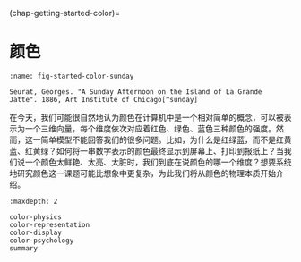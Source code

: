 (chap-getting-started-color)=
# 颜色

```{figure} fig/sunday.jpg
:name: fig-started-color-sunday

Seurat, Georges. "A Sunday Afternoon on the Island of La Grande Jatte". 1886, Art Institute of Chicago[^sunday]
```
[^sunday]: [Wikipedia: A Sunday Afternoon on the Island of La Grande Jatte](https://en.wikipedia.org/wiki/A_Sunday_Afternoon_on_the_Island_of_La_Grande_Jatte)

在今天，我们可能很自然地认为颜色在计算机中是一个相对简单的概念，可以被表示为一个三维向量，每个维度依次对应着红色、绿色、蓝色三种颜色的强度。然而，这一简单模型不能回答我们的很多问题。比如，为什么是红绿蓝，而不是红黄蓝、红黄绿？如何将一串数字表示的颜色最终显示到屏幕上、打印到报纸上？当我们说一个颜色太鲜艳、太亮、太脏时，我们到底在说颜色的哪一个维度？想要系统地研究颜色这一课题可能比想象中更复杂，为此我们将从颜色的物理本质开始介绍。

```{toctree}
:maxdepth: 2

color-physics
color-representation
color-display
color-psychology
summary
```